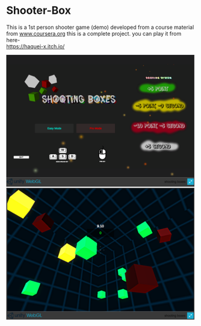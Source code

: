 # Shooter-Box
This is a 1st person shooter game (demo) developed from a course material from www.coursera.org
this is a complete project. you can play it from here-<br>
https://haquei-x.itch.io/

<img alt="screen"  width="500px" height="350px" src="https://github.com/Haquei/Shooter-Box/blob/main/images/1.PNG" />
<img alt="screen"  width="500px" height="350px" src="https://github.com/Haquei/Shooter-Box/blob/main/images/2.PNG" />

